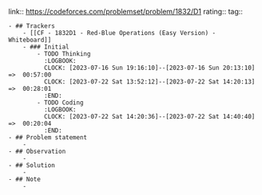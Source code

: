 link:: https://codeforces.com/problemset/problem/1832/D1
rating::
tag::

	- ## Trackers
		- [[CF - 1832D1 - Red-Blue Operations (Easy Version) - Whiteboard]]
		- ### Initial
			- TODO Thinking
			  :LOGBOOK:
			  CLOCK: [2023-07-16 Sun 19:16:10]--[2023-07-16 Sun 20:13:10] =>  00:57:00
			  CLOCK: [2023-07-22 Sat 13:52:12]--[2023-07-22 Sat 14:20:13] =>  00:28:01
			  :END:
			- TODO Coding
			  :LOGBOOK:
			  CLOCK: [2023-07-22 Sat 14:20:36]--[2023-07-22 Sat 14:40:40] =>  00:20:04
			  :END:
	- ## Problem statement
		-
	- ## Observation
		-
	- ## Solution
		-
	- ## Note
		-